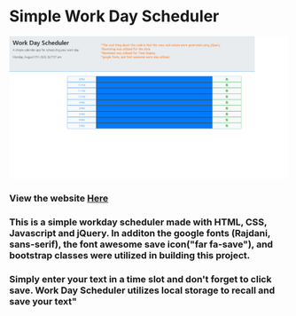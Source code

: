 <h1>Simple Work Day Scheduler</h1>
<img src="./wdsch.png">
<h3> View the website <a href = "https://joejoe909.github.io/Work-Day-Scheduler/">Here</a> </h3>


<h3> This is a simple workday scheduler made with HTML, CSS, Javascript and jQuery. In additon the google fonts (Rajdani, sans-serif), the font awesome save icon("far fa-save"), and bootstrap classes were utilized in building this project. </h3>

<h3> Simply enter your text in a time slot and don't forget to click save. Work Day Scheduler utilizes local storage to recall and save your text" </h2>

